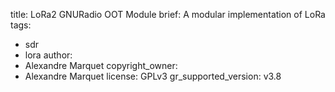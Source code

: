 title: LoRa2 GNURadio OOT Module
brief: A modular implementation of LoRa
tags:
  - sdr
  - lora
author:
  - Alexandre Marquet
copyright_owner:
  - Alexandre Marquet
license: GPLv3
gr_supported_version: v3.8
